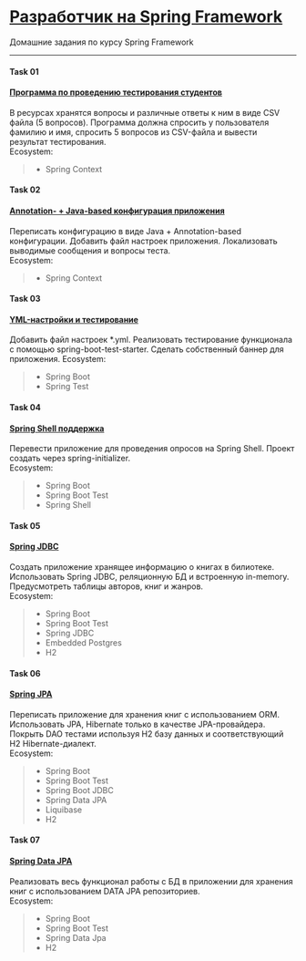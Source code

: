 # [Разработчик на Spring Framework](https://otus.ru/lessons/javaspring/)

Домашние задания по курсу Spring Framework

---
#### Task 01
#### [Программа по проведению тестирования студентов](https://github.com/VanyaTopchik/OTUS-Spring-Framework/tree/main/spring-01)
В ресурсах хранятся вопросы и различные ответы к ним в виде CSV файла (5 вопросов). 
Программа должна спросить у пользователя фамилию и имя, спросить 5 вопросов из CSV-файла и вывести результат тестирования. <br>
Ecosystem:
> - Spring Context

#### Task 02
#### [Annotation- + Java-based конфигурация приложения](https://github.com/VanyaTopchik/OTUS-Spring-Framework/tree/main/spring-02)
Переписать конфигурацию в виде Java + Annotation-based конфигурации. Добавить файл настроек приложения.
Локализовать выводимые сообщения и вопросы теста. <br>
Ecosystem:
> - Spring Context

#### Task 03
#### [YML-настройки и тестирование](https://github.com/VanyaTopchik/OTUS-Spring-Framework/tree/main/spring-03)
Добавить файл настроек *.yml. Реализовать тестирование функционала с помощью spring-boot-test-starter. Сделать собственный баннер для приложения.
Ecosystem:
> - Spring Boot
> - Spring Test

#### Task 04
#### [Spring Shell поддержка](https://github.com/VanyaTopchik/OTUS-Spring-Framework/tree/main/spring-04)
Перевести приложение для проведения опросов на Spring Shell. Проект создать через spring-initializer. <br>
Ecosystem:
> - Spring Boot
> - Spring Boot Test
> - Spring Shell

#### Task 05
#### [Spring JDBC](https://github.com/VanyaTopchik/OTUS-Spring-Framework/tree/main/spring-05)
Создать приложение хранящее информацию о книгах в билиотеке. Использовать Spring JDBC, реляционную БД и встроенную in-memory. Предусмотреть таблицы авторов, книг и жанров. <br>
Ecosystem:
> - Spring Boot
> - Spring Boot Test
> - Spring JDBC
> - Embedded Postgres
> - H2

#### Task 06
#### [Spring JPA](https://github.com/VanyaTopchik/OTUS-Spring-Framework/tree/main/spring-06)
Переписать приложение для хранения книг с использованием ORM. Использовать JPA, Hibernate только в качестве JPA-провайдера.
Покрыть DAO тестами используя H2 базу данных и соответствующий H2 Hibernate-диалект. <br>
Ecosystem:
> - Spring Boot
> - Spring Boot Test
> - Spring Boot JDBC
> - Spring Data JPA
> - Liquibase
> - H2

#### Task 07
#### [Spring Data JPA](https://github.com/VanyaTopchik/OTUS-Spring-Framework/tree/main/spring-07)
Реализовать весь функционал работы с БД в приложении для хранения книг с использованием DATA JPA репозиториев. <br>
Ecosystem:
> - Spring Boot
> - Spring Boot Test
> - Spring Data Jpa
> - H2
 